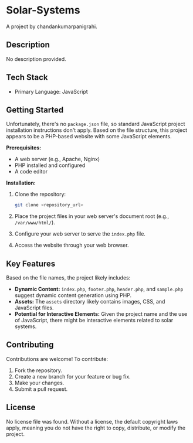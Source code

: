
# Solar-Systems

A project by chandankumarpanigrahi.

## Description

No description provided.

## Tech Stack

*   Primary Language: JavaScript

## Getting Started

Unfortunately, there's no `package.json` file, so standard JavaScript project installation instructions don't apply.  Based on the file structure, this project appears to be a PHP-based website with some JavaScript elements.

**Prerequisites:**

*   A web server (e.g., Apache, Nginx)
*   PHP installed and configured
*   A code editor

**Installation:**

1.  Clone the repository:

    ```bash
    git clone <repository_url>
    ```

2.  Place the project files in your web server's document root (e.g., `/var/www/html/`).

3.  Configure your web server to serve the `index.php` file.

4.  Access the website through your web browser.

## Key Features

Based on the file names, the project likely includes:

*   **Dynamic Content:**  `index.php`, `footer.php`, `header.php`, and `sample.php` suggest dynamic content generation using PHP.
*   **Assets:** The `assets` directory likely contains images, CSS, and JavaScript files.
*   **Potential for Interactive Elements:**  Given the project name and the use of JavaScript, there might be interactive elements related to solar systems.

## Contributing

Contributions are welcome!  To contribute:

1.  Fork the repository.
2.  Create a new branch for your feature or bug fix.
3.  Make your changes.
4.  Submit a pull request.

## License

No license file was found.  Without a license, the default copyright laws apply, meaning you do not have the right to copy, distribute, or modify the project.
